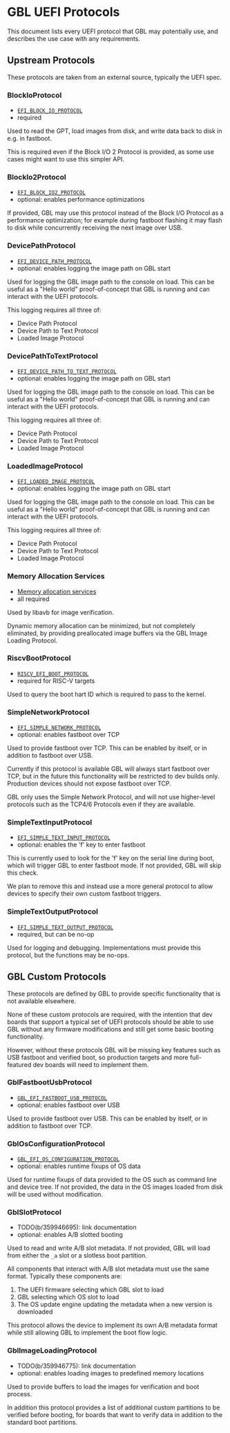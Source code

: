 # GBL UEFI Protocols

This document lists every UEFI protocol that GBL may potentially use, and
describes the use case with any requirements.

## Upstream Protocols

These protocols are taken from an external source, typically the UEFI spec.

### BlockIoProtocol

* [`EFI_BLOCK_IO_PROTOCOL`](https://uefi.org/specs/UEFI/2.10/13_Protocols_Media_Access.html#efi-block-io-protocol)
* required

Used to read the GPT, load images from disk, and write data back to disk in
e.g. in fastboot.

This is required even if the Block I/O 2 Protocol is provided, as some use cases
might want to use this simpler API.

### BlockIo2Protocol

* [`EFI_BLOCK_IO2_PROTOCOL`](https://uefi.org/specs/UEFI/2.10/13_Protocols_Media_Access.html#block-i-o-2-protocol)
* optional: enables performance optimizations

If provided, GBL may use this protocol instead of the Block I/O Protocol as a
performance optimization; for example during fastboot flashing it may flash to
disk while concurrently receiving the next image over USB.

### DevicePathProtocol

* [`EFI_DEVICE_PATH_PROTOCOL`](https://uefi.org/specs/UEFI/2.10/10_Protocols_Device_Path_Protocol.html#efi-device-path-protocol)
* optional: enables logging the image path on GBL start

Used for logging the GBL image path to the console on load. This can be useful
as a "Hello world" proof-of-concept that GBL is running and can interact with
the UEFI protocols.

This logging requires all three of:
* Device Path Protocol
* Device Path to Text Protocol
* Loaded Image Protocol

### DevicePathToTextProtocol

* [`EFI_DEVICE_PATH_TO_TEXT_PROTOCOL`](https://uefi.org/specs/UEFI/2.10/10_Protocols_Device_Path_Protocol.html#device-path-to-text-protocol)
* optional: enables logging the image path on GBL start

Used for logging the GBL image path to the console on load. This can be useful
as a "Hello world" proof-of-concept that GBL is running and can interact with
the UEFI protocols.

This logging requires all three of:
* Device Path Protocol
* Device Path to Text Protocol
* Loaded Image Protocol

### LoadedImageProtocol

* [`EFI_LOADED_IMAGE_PROTOCOL`](https://uefi.org/specs/UEFI/2.10/09_Protocols_EFI_Loaded_Image.html#efi-loaded-image-protocol)
* optional: enables logging the image path on GBL start

Used for logging the GBL image path to the console on load. This can be useful
as a "Hello world" proof-of-concept that GBL is running and can interact with
the UEFI protocols.

This logging requires all three of:
* Device Path Protocol
* Device Path to Text Protocol
* Loaded Image Protocol

### Memory Allocation Services

* [Memory allocation services](https://uefi.org/specs/UEFI/2.10/07_Services_Boot_Services.html#memory-allocation-services)
* all required

Used by libavb for image verification.

Dynamic memory allocation can be minimized, but not completely eliminated, by
providing preallocated image buffers via the GBL Image Loading Protocol.

### RiscvBootProtocol

* [`RISCV_EFI_BOOT_PROTOCOL`](https://github.com/riscv-non-isa/riscv-uefi/blob/main/boot_protocol.adoc)
* required for RISC-V targets

Used to query the boot hart ID which is required to pass to the kernel.

### SimpleNetworkProtocol

* [`EFI_SIMPLE_NETWORK_PROTOCOL`](https://uefi.org/specs/UEFI/2.10/24_Network_Protocols_SNP_PXE_BIS.html#simple-network-protocol)
* optional: enables fastboot over TCP

Used to provide fastboot over TCP. This can be enabled by itself, or in
addition to fastboot over USB.

Currently if this protocol is available GBL will always start fastboot over TCP,
but in the future this functionality will be restricted to dev builds only.
Production devices should not expose fastboot over TCP.

GBL only uses the Simple Network Protocol, and will not use higher-level
protocols such as the TCP4/6 Protocols even if they are available.

### SimpleTextInputProtocol

* [`EFI_SIMPLE_TEXT_INPUT_PROTOCOL`](https://uefi.org/specs/UEFI/2.10/12_Protocols_Console_Support.html#simple-text-input-protocol)
* optional: enables the 'f' key to enter fastboot

This is currently used to look for the 'f' key on the serial line during boot,
which will trigger GBL to enter fastboot mode. If not provided, GBL will skip
this check.

We plan to remove this and instead use a more general protocol to allow devices
to specify their own custom fastboot triggers.

### SimpleTextOutputProtocol

* [`EFI_SIMPLE_TEXT_OUTPUT_PROTOCOL`](https://uefi.org/specs/UEFI/2.10/12_Protocols_Console_Support.html#simple-text-output-protocol)
* required, but can be no-op

Used for logging and debugging. Implementations must provide this protocol, but
the functions may be no-ops.

## GBL Custom Protocols

These protocols are defined by GBL to provide specific functionality that is
not available elsewhere.

None of these custom protocols are required, with the intention that dev boards
that support a typical set of UEFI protocols should be able to use GBL without
any firmware modifications and still get some basic booting functionality.

However, without these protocols GBL will be missing key features such as
USB fastboot and verified boot, so production targets and more full-featured dev
boards will need to implement them.

### GblFastbootUsbProtocol

* [`GBL_EFI_FASTBOOT_USB_PROTOCOL`](./GBL_EFI_FASTBOOT_USB_PROTOCOL.md)
* optional: enables fastboot over USB

Used to provide fastboot over USB. This can be enabled by itself, or in
addition to fastboot over TCP.

### GblOsConfigurationProtocol

* [`GBL_EFI_OS_CONFIGURATION_PROTOCOL`](./gbl_os_configuration_protocol.md)
* optional: enables runtime fixups of OS data

Used for runtime fixups of data provided to the OS such as command line and
device tree. If not provided, the data in the OS images loaded from disk will
be used without modification.

### GblSlotProtocol

* TODO(b/359946695): link documentation
* optional: enables A/B slotted booting

Used to read and write A/B slot metadata. If not provided, GBL will
load from either the `_a` slot or a slotless boot partition.

All components that interact with A/B slot metadata must use the same format.
Typically these components are:

1. The UEFI firmware selecting which GBL slot to load
2. GBL selecting which OS slot to load
3. The OS update engine updating the metadata when a new version is downloaded

This protocol allows the device to implement its own A/B metadata format while
still allowing GBL to implement the boot flow logic.

### GblImageLoadingProtocol

* TODO(b/359946775): link documentation
* optional: enables loading images to predefined memory locations

Used to provide buffers to load the images for verification and boot process.

In addition this protocol provides a list of additional custom partitions to be
verified before booting, for boards that want to verify data in addition to the
standard boot partitions.
